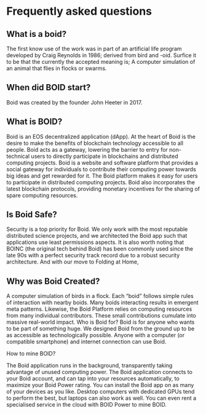 # Frequently asked questions
## What is a boid?

The first know use of the work was in part of an artificial life program developed by Craig Reynolds in 1986; derived from bird and -oid.
Surfice it to be that the currently the  accepted meaning is; A computer simulation of an animal that flies in flocks or swarms.

## When did BOID start?

Boid was created by the founder John Heeter in 2017.

## What is BOID?

Boid is an EOS decentralized application (dApp). At the heart of Boid is the desire to make the benefits of blockchain technology accessible to all people. Boid acts as a gateway, lowering the barrier to entry for non-technical users to directly participate in blockchains and distributed computing projects. Boid is a website and software platform that provides a social gateway for individuals to contribute their computing power towards big ideas and get rewarded for it. The Boid platform makes it easy for users to participate in distributed computing projects. Boid also incorporates the latest blockchain protocols, providing monetary incentives for the sharing of spare computing resources.

## Is Boid Safe?

Security is a top priority for Boid. We only work with the most reputable distributed science projects, and we architected the Boid app such that applications use least permissions aspects. It is also worth noting that BOINC (the original tech behind Boid) has been commonly used since the late 90s with a perfect security track record due to a robust security architecture. And with our move to Folding at Home, 

## Why was Boid Created?

A computer simulation of birds in a flock. Each “boid” follows simple rules of interaction with nearby boids. Many boids interacting results in emergent meta patterns. Likewise, the Boid Platform relies on computing resources from many individual contributors. These small contributions cumulate into massive real-world impact. Who is Boid for? Boid is for anyone who wants to be part of something huge. We designed Boid from the ground up to be as accessible as technologically possible. Anyone with a computer (or compatible smartphone) and internet connection can use Boid. 


How to mine BOID?

The Boid application runs in the background, transparently taking advantage of unused computing power. The Boid application connects to your Boid account, and can tap into your resources automatically, to maximize your Boid Power rating. You can install the Boid app on as many of your devices as you like. Desktop computers with dedicated GPUs tend to perform the best, but laptops can also work as well. You can even rent a specialised service in the cloud with BOID Power to mine BOID.
